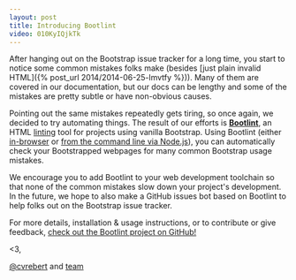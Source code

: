 ```yaml
---
layout: post
title: Introducing Bootlint
video: 010KyIQjkTk
---
```


After hanging out on the Bootstrap issue tracker for a long time, you start to notice some common mistakes folks make (besides [just plain invalid HTML]({% post_url 2014/2014-06-25-lmvtfy %})). Many of them are covered in our documentation, but our docs can be lengthy and some of the mistakes are pretty subtle or have non-obvious causes.

Pointing out the same mistakes repeatedly gets tiring, so once again, we decided to try automating things. The result of our efforts is **[Bootlint](https://github.com/twbs/bootlint)**, an HTML [linting](https://en.wikipedia.org/wiki/Lint_%28software%29) tool for projects using vanilla Bootstrap. Using Bootlint (either [in-browser](https://github.com/twbs/bootlint#in-the-browser) or [from the command line via Node.js](https://github.com/twbs/bootlint#on-the-command-line)), you can automatically check your Bootstrapped webpages for many common Bootstrap usage mistakes.

We encourage you to add Bootlint to your web development toolchain so that none of the common mistakes slow down your project's development. In the future, we hope to also make a GitHub issues bot based on Bootlint to help folks out on the Bootstrap issue tracker.

For more details, installation & usage instructions, or to contribute or give feedback, [check out the Bootlint project on GitHub!](https://github.com/twbs/bootlint)

<3,

[@cvrebert](https://twitter.com/cvrebert) and [team](https://github.com/twbs)
